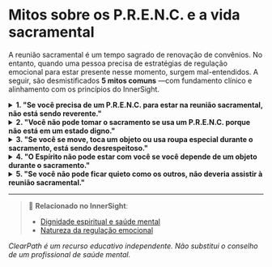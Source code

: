 # Mitos sobre os P.R.E.N.C. e a vida sacramental

A reunião sacramental é um tempo sagrado de renovação de convênios. No entanto, quando uma pessoa precisa de estratégias de regulação emocional para estar presente nesse momento, surgem mal-entendidos. A seguir, são desmistificados **5 mitos comuns** —com fundamento clínico e alinhamento com os princípios do InnerSight.

<details>
<summary><strong>1. "Se você precisa de um P.R.E.N.C. para estar na reunião sacramental, não está sendo reverente."</strong></summary>
<p><strong>Realidade:</strong> A reverência não se mede pela quietude física, mas pela intenção do coração. Uma pessoa que usa roupa de compressão, um objeto tátil ou uma roupa regulatória o faz para estar presente, não para se distrair. Como ensina o <em>InnerSight</em>, a regulação emocional permite maior conexão com o Espírito, não menos.<br><strong>Risco:</strong> A expressão externa é confundida com a devoção interna, excluindo quem precisa de apoio para participar plenamente.</p>
</details>

<details>
<summary><strong>2. "Você não pode tomar o sacramento se usa um P.R.E.N.C. porque não está em um estado digno."</strong></summary>
<p><strong>Realidade:</strong> A dignidade para tomar o sacramento não depende da ausência de necessidades neurológicas, mas do arrependimento, fé em Cristo e desejo de renovar convênios (<em>InnerSight – Dignidade espiritual e saúde mental</em>). Um P.R.E.N.C. pode ser precisamente o que permite a uma pessoa focar no significado do sacramento, não em sua ansiedade.<br><strong>Risco:</strong> Uma barreira não doutrinária é imposta ao acesso a uma ordenança central, gerando culpa desnecessária.</p>
</details>

<details>
<summary><strong>3. "Se você se move, toca um objeto ou usa roupa especial durante o sacramento, está sendo desrespeitoso."</strong></summary>
<p><strong>Realidade:</strong> Muitos movimentos ou gestos regulatórios (como esfregar uma pulseira, ajustar uma roupa ou balançar suavemente) são estratégias não verbais para evitar a dissociação. Sem elas, a pessoa poderia "desconectar" completamente e não estar presente de forma alguma.<br><strong>Risco:</strong> A autorregulação é interpretada como distração, quando na realidade é um esforço para permanecer no momento sagrado.</p>
</details>

<details>
<summary><strong>4. "O Espírito não pode estar com você se você depende de um objeto durante o sacramento."</strong></summary>
<p><strong>Realidade:</strong> O Espírito Santo não se retira devido a necessidades fisiológicas, mas devido a decisões morais conscientes. O Salvador usou barro, saliva e objetos físicos para curar (João 9:6); Deus honra os meios que permitem a Seus filhos acessá-Lo.<br><strong>Risco:</strong> A "autossuficiência" é espiritualizada, contradizendo o princípio de que todos precisamos de graça, apoio e meios de graça.</p>
</details>

<details>
<summary><strong>5. "Se você não pode ficar quieto como os outros, não deveria assistir à reunião sacramental."</strong></summary>
<p><strong>Realidade:</strong> O pertencimento não se ganha por conformidade. O <em>InnerSight</em> ensina que ministrar com amor semelhante ao de Cristo inclui criar espaços onde todos podem participar, mesmo que o façam de formas não convencionais. A presença de uma pessoa que regula com dignidade enriquece a comunidade, não a perturba.<br><strong>Risco:</strong> O conforto da maioria é priorizado sobre a inclusão dos feridos, contradizendo o exemplo do Bom Pastor.</p>
</details>

---

> 🔗 **Relacionado no InnerSight**:  
> - [Dignidade espiritual e saúde mental](https://inner-clarity.github.io/InnerSight/pt#dignidade-espiritual-e-saude-mental)  
> - [Natureza da regulação emocional](https://inner-clarity.github.io/InnerSight/pt#natureza-da-regulacao-emocional)

*ClearPath é um recurso educativo independente. Não substitui o conselho de um profissional de saúde mental.*
